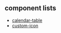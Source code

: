## component lists

- [calendar-table](https://github.com/Songjiaxue/my-npm/tree/feature/calendar-table)
- [custom-icon](https://github.com/Songjiaxue/my-npm/tree/feature/custom-icon)
